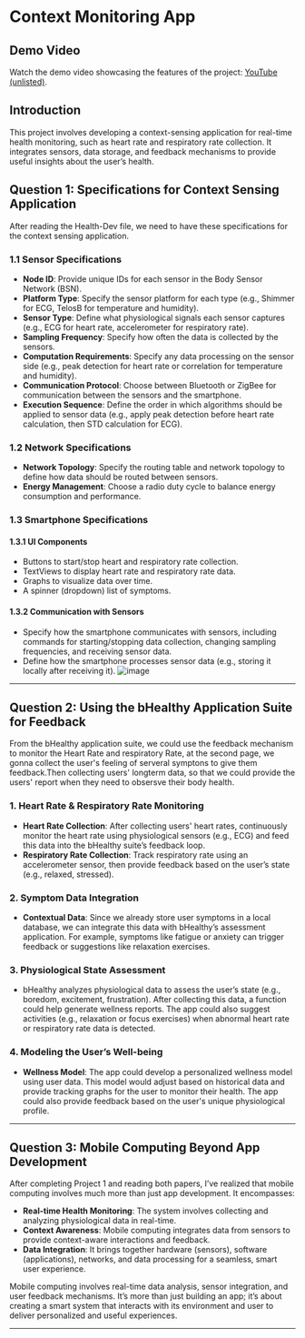 
# Context Monitoring App

## Demo Video

Watch the demo video showcasing the features of the project: [YouTube (unlisted)](https://youtu.be/w-4QbcUBO5A).

## Introduction

This project involves developing a context-sensing application for real-time health monitoring, such as heart rate and respiratory rate collection. It integrates sensors, data storage, and feedback mechanisms to provide useful insights about the user’s health.

## Question 1: Specifications for Context Sensing Application
After reading the Health-Dev file, we need to have these specifications for the context sensing application.

### 1.1 Sensor Specifications

- **Node ID**: Provide unique IDs for each sensor in the Body Sensor Network (BSN).
- **Platform Type**: Specify the sensor platform for each type (e.g., Shimmer for ECG, TelosB for temperature and humidity).
- **Sensor Type**: Define what physiological signals each sensor captures (e.g., ECG for heart rate, accelerometer for respiratory rate).
- **Sampling Frequency**: Specify how often the data is collected by the sensors.
- **Computation Requirements**: Specify any data processing on the sensor side (e.g., peak detection for heart rate or correlation for temperature and humidity).
- **Communication Protocol**: Choose between Bluetooth or ZigBee for communication between the sensors and the smartphone.
- **Execution Sequence**: Define the order in which algorithms should be applied to sensor data (e.g., apply peak detection before heart rate calculation, then STD calculation for ECG).

### 1.2 Network Specifications

- **Network Topology**: Specify the routing table and network topology to define how data should be routed between sensors.
- **Energy Management**: Choose a radio duty cycle to balance energy consumption and performance.

### 1.3 Smartphone Specifications

#### 1.3.1 UI Components

- Buttons to start/stop heart and respiratory rate collection.
- TextViews to display heart rate and respiratory rate data.
- Graphs to visualize data over time.
- A spinner (dropdown) list of symptoms.

#### 1.3.2 Communication with Sensors

- Specify how the smartphone communicates with sensors, including commands for starting/stopping data collection, changing sampling frequencies, and receiving sensor data.
- Define how the smartphone processes sensor data (e.g., storing it locally after receiving it).
 ![image](https://github.com/user-attachments/assets/87478fde-905e-4e1e-85be-9b09f5d232a6)

---

## Question 2: Using the bHealthy Application Suite for Feedback
From the bHealthy application suite, we could use the feedback mechanism to monitor the Heart Rate and respiratory Rate, at the second page, we gonna collect the user's feeling of serveral symptons to give them feedback.Then collecting users' longterm data, so that we could provide the users' report when they need to obsersve their body health.

### 1. Heart Rate & Respiratory Rate Monitoring

- **Heart Rate Collection**: After collecting users' heart rates, continuously monitor the heart rate using physiological sensors (e.g., ECG) and feed this data into the bHealthy suite’s feedback loop.
- **Respiratory Rate Collection**: Track respiratory rate using an accelerometer sensor, then provide feedback based on the user’s state (e.g., relaxed, stressed).

### 2. Symptom Data Integration

- **Contextual Data**: Since we already store user symptoms in a local database, we can integrate this data with bHealthy’s assessment application. For example, symptoms like fatigue or anxiety can trigger feedback or suggestions like relaxation exercises.

### 3. Physiological State Assessment

- bHealthy analyzes physiological data to assess the user’s state (e.g., boredom, excitement, frustration). After collecting this data, a function could help generate wellness reports. The app could also suggest activities (e.g., relaxation or focus exercises) when abnormal heart rate or respiratory rate data is detected.

### 4. Modeling the User’s Well-being


- **Wellness Model**: The app could develop a personalized wellness model using user data. This model would adjust based on historical data and provide tracking graphs for the user to monitor their health. The app could also provide feedback based on the user's unique physiological profile.

---

## Question 3: Mobile Computing Beyond App Development

After completing Project 1 and reading both papers, I’ve realized that mobile computing involves much more than just app development. It encompasses:

- **Real-time Health Monitoring**: The system involves collecting and analyzing physiological data in real-time.
- **Context Awareness**: Mobile computing integrates data from sensors to provide context-aware interactions and feedback.
- **Data Integration**: It brings together hardware (sensors), software (applications), networks, and data processing for a seamless, smart user experience.

Mobile computing involves real-time data analysis, sensor integration, and user feedback mechanisms. It’s more than just building an app; it’s about creating a smart system that interacts with its environment and user to deliver personalized and useful experiences.

---




